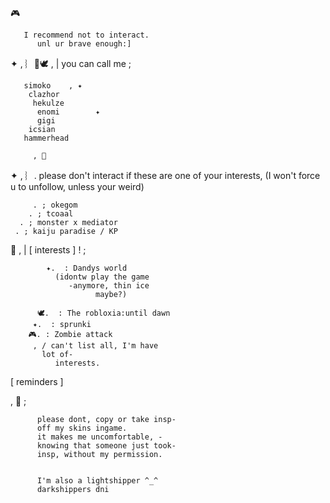 🎮
    

       I recommend not to interact.
          unl ur brave enough:]


✦  , ︴🌊🕊 , | you can call me ;
        
       simoko    , ✦
        clazhor
         hekulze
          enomi        ✦
          gigi
        icsian
       hammerhead
       
         , 🦈


✦  , ︴.  please don't interact if these are one of your interests, (I won't force u to unfollow, unless your weird)

         . ; okegom
        . ; tcoaal
      . ; monster x mediator
     . ; kaiju paradise / KP

 🫧 , | [ interests ] ! ;

            ✦.  : Dandys world 
              (idontw play the game
                 -anymore, thin ice
                       maybe?) 
             
          🕊.  : The robloxia:until dawn
         ✦.  : sprunki
        🎮. : Zombie attack
         , / can't list all, I'm have
           lot of-
              interests.



 [ reminders ]

 , 🦈 ; 

          please dont, copy or take insp-
          off my skins ingame. 
          it makes me uncomfortable, - 
          knowing that someone just took-
          insp, without my permission. 


          I'm also a lightshipper ^_^
          darkshippers dni
        
 